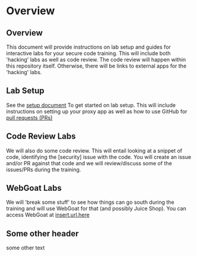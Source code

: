 # Overview

## Overview
This document will provide instructions on lab setup and guides for interactive labs for your secure code training. This will include both 'hacking' labs as well as code review. The code review will happen within this repository itself. Otherwise, there will be links to external apps for the 'hacking' labs.

## Lab Setup
See the [setup document](lab-setup.md) To get started on lab setup. This will include instructions on setting up your proxy app as well as how to use GitHub for [pull requests (PRs)](pull-requests.md)

## Code Review Labs
We will also do some code review. This will entail looking at a snippet of code, identifying the [security] issue with the code. You will create an issue and/or PR against that code and we will review/discuss some of the issues/PRs during the training.

## WebGoat Labs
We will 'break some stuff' to see how things can go south during the training and will use WebGoat for that (and possibly Juice Shop).  You can access WebGoat at [insert.url.here](insert.url.here)

## Some other header
some other text
